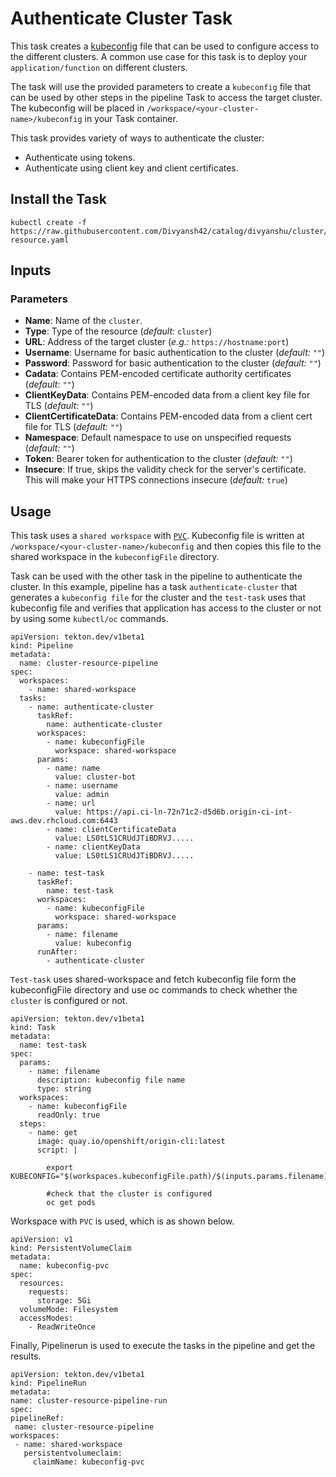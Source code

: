 # Authenticate Cluster Task

This task creates a [kubeconfig](https://kubernetes.io/docs/tasks/access-application-cluster/configure-access-multiple-clusters/)
file that can be used to configure access to the different clusters.
A common use case for this task is to deploy your `application/function` on different clusters.

The task will use the provided parameters to create a `kubeconfig` file that can be used by other steps
in the pipeline Task to access the target cluster. The kubeconfig will be placed in 
`/workspace/<your-cluster-name>/kubeconfig` in your Task container.

This task provides variety of ways to authenticate the cluster:
- Authenticate using tokens.
- Authenticate using client key and client certificates.


## Install the Task

```
kubectl create -f https://raw.githubusercontent.com/Divyansh42/catalog/divyanshu/cluster/cluster/cluster-resource.yaml
```

## Inputs

### Parameters

* **Name**: Name of the `cluster`.
* **Type**: Type of the resource (_default:_
  `cluster`)
* **URL**: Address of the target cluster (_e.g.:_ 
  `https://hostname:port`)
* **Username**: Username for basic authentication to the cluster
(_default:_ `""`)
* **Password**: Password for basic authentication to the cluster
(_default:_ `""`)
* **Cadata**: Contains PEM-encoded certificate authority certificates
(_default:_ `""`)
* **ClientKeyData**: Contains PEM-encoded data from a client key file for TLS
(_default:_ `""`)
* **ClientCertificateData**: Contains PEM-encoded data from a client cert file for TLS 
(_default:_ `""`)
* **Namespace**: Default namespace to use on unspecified requests
(_default:_ `""`)
* **Token**: Bearer token for authentication to the cluster
(_default:_ `""`)
* **Insecure**:  If true, skips the validity check for the server's certificate. 
This will make your HTTPS connections insecure
(_default:_ `true`)


## Usage

This task uses a `shared workspace` with [`PVC`](https://kubernetes.io/docs/concepts/storage/persistent-volumes). 
Kubeconfig file is written at `/workspace/<your-cluster-name>/kubeconfig` 
and then copies this file to the shared workspace in the `kubeconfigFile` directory.

Task can be used with the other task in the pipeline to authenticate the cluster.
In this example, pipeline has a task `authenticate-cluster` that generates a 
`kubeconfig file` for the cluster and the `test-task` uses that kubeconfig file and verifies that 
application has access to the cluster or not by using some `kubectl/oc` commands.

```
apiVersion: tekton.dev/v1beta1
kind: Pipeline
metadata:
  name: cluster-resource-pipeline
spec:
  workspaces:
    - name: shared-workspace
  tasks:
    - name: authenticate-cluster
      taskRef:
        name: authenticate-cluster
      workspaces:
        - name: kubeconfigFile
          workspace: shared-workspace
      params:
        - name: name
          value: cluster-bot
        - name: username
          value: admin
        - name: url
          value: https://api.ci-ln-72n71c2-d5d6b.origin-ci-int-aws.dev.rhcloud.com:6443
        - name: clientCertificateData
          value: LS0tLS1CRUdJTiBDRVJ.....
        - name: clientKeyData
          value: LS0tLS1CRUdJTiBDRVJ.....

    - name: test-task
      taskRef:
        name: test-task
      workspaces:
        - name: kubeconfigFile
          workspace: shared-workspace
      params:
        - name: filename
          value: kubeconfig
      runAfter:
        - authenticate-cluster
```

`Test-task` uses shared-workspace and fetch kubeconfig file form the
kubeconfigFile directory and use oc commands to check whether the `cluster` is configured or not.

```
apiVersion: tekton.dev/v1beta1
kind: Task
metadata:
  name: test-task
spec:
  params:
    - name: filename
      description: kubeconfig file name
      type: string
  workspaces:
    - name: kubeconfigFile
      readOnly: true
  steps:
    - name: get
      image: quay.io/openshift/origin-cli:latest
      script: |

        export KUBECONFIG="$(workspaces.kubeconfigFile.path)/$(inputs.params.filename)"

        #check that the cluster is configured
        oc get pods
```
Workspace with `PVC` is used, which is as shown below.
```
apiVersion: v1
kind: PersistentVolumeClaim
metadata:
  name: kubeconfig-pvc
spec:
  resources:
    requests:
      storage: 5Gi
  volumeMode: Filesystem
  accessModes:
    - ReadWriteOnce
   ```
   Finally, Pipelinerun is used to execute the tasks in the pipeline and get the results.
   ```
   apiVersion: tekton.dev/v1beta1
kind: PipelineRun
metadata:
  name: cluster-resource-pipeline-run
spec:
  pipelineRef:
    name: cluster-resource-pipeline
  workspaces:
    - name: shared-workspace
      persistentvolumeclaim:
        claimName: kubeconfig-pvc
```
   
